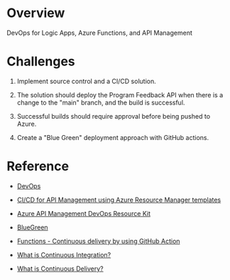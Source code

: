 # Overview
DevOps for Logic Apps, Azure Functions, and API Management

# Challenges

1. Implement source control and a CI/CD solution.

2. The solution should deploy the Program Feedback API when there is a change to the "main" branch, and the build is successful.

3. Successful builds should require approval before being pushed to Azure.

4. Create a "Blue Green" deployment approach with GitHub actions.

# Reference
* [DevOps](https://resources.github.com/devops/)

* [CI/CD for API Management using Azure Resource Manager templates](https://docs.microsoft.com/en-us/azure/api-management/devops-api-development-templates)

* [Azure API Management DevOps Resource Kit](https://github.com/Azure/azure-api-management-devops-resource-kit)

* [BlueGreen](https://martinfowler.com/bliki/BlueGreenDeployment.html)

* [Functions - Continuous delivery by using GitHub Action](https://docs.microsoft.com/en-us/azure/azure-functions/functions-how-to-github-actions)

* [What is Continuous Integration?](https://docs.microsoft.com/devops/develop/what-is-continuous-integration)

* [What is Continuous Delivery?](https://docs.microsoft.com/devops/deliver/what-is-continuous-delivery)